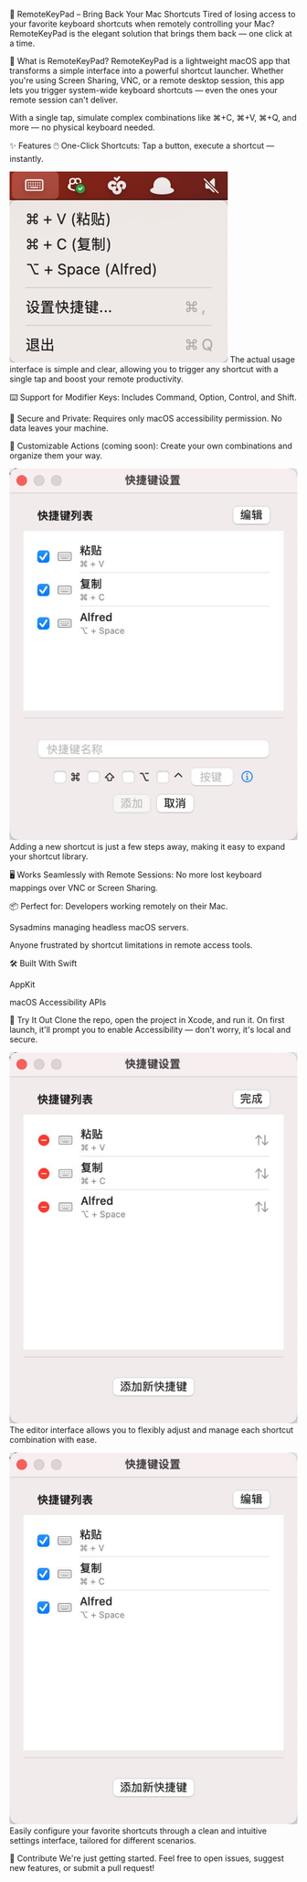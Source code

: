 🔧 RemoteKeyPad – Bring Back Your Mac Shortcuts
Tired of losing access to your favorite keyboard shortcuts when remotely controlling your Mac?
RemoteKeyPad is the elegant solution that brings them back — one click at a time.

🚀 What is RemoteKeyPad?
RemoteKeyPad is a lightweight macOS app that transforms a simple interface into a powerful shortcut launcher. Whether you're using Screen Sharing, VNC, or a remote desktop session, this app lets you trigger system-wide keyboard shortcuts — even the ones your remote session can't deliver.

With a single tap, simulate complex combinations like ⌘+C, ⌘+V, ⌘+Q, and more — no physical keyboard needed.

✨ Features
🖱️ One-Click Shortcuts: Tap a button, execute a shortcut — instantly.

![Shortcut Use Interface](ExampleImage/Use.png)
The actual usage interface is simple and clear, allowing you to trigger any shortcut with a single tap and boost your remote productivity.

⌨️ Support for Modifier Keys: Includes Command, Option, Control, and Shift.

🔐 Secure and Private: Requires only macOS accessibility permission. No data leaves your machine.

🧰 Customizable Actions (coming soon): Create your own combinations and organize them your way.

![Add Shortcut Interface](ExampleImage/Added.jpg)
Adding a new shortcut is just a few steps away, making it easy to expand your shortcut library.

🖥️ Works Seamlessly with Remote Sessions: No more lost keyboard mappings over VNC or Screen Sharing.

📦 Perfect for:
Developers working remotely on their Mac.

Sysadmins managing headless macOS servers.

Anyone frustrated by shortcut limitations in remote access tools.

🛠 Built With
Swift

AppKit

macOS Accessibility APIs

🧪 Try It Out
Clone the repo, open the project in Xcode, and run it. On first launch, it'll prompt you to enable Accessibility — don't worry, it's local and secure.

![Shortcut Editor Interface](ExampleImage/Editor.jpg)
The editor interface allows you to flexibly adjust and manage each shortcut combination with ease.

![Shortcut Settings Interface](ExampleImage/Settings.jpg)
Easily configure your favorite shortcuts through a clean and intuitive settings interface, tailored for different scenarios.

🤝 Contribute
We're just getting started. Feel free to open issues, suggest new features, or submit a pull request! 